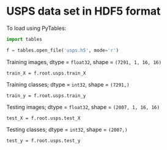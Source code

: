 # USPS data set in HDF5 format

To load using PyTables:

```py
import tables

f = tables.open_file('usps.h5', mode='r')
```

Training images, dtype = `float32`, shape = `(7291, 1, 16, 16)`

```train_X = f.root.usps.train_X```

Training classes; dtype = `int32`, shape = `(7291,)`

```train_y = f.root.usps.train_y```


Testing images; dtype = `float32`, shape = `(2007, 1, 16, 16)`

```test_X = f.root.usps.test_X```

Testing classes; dtype = `int32`, shape = `(2007,)`

```test_y = f.root.usps.test_y```

